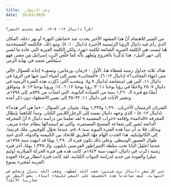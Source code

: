 ```yaml
---
title:  وقت الانتظار
date:  26/03/2020
---
```


`اقرأ دانيال ١٢: ٥-١٣. كيف يختتم السفر؟`

من المثير للاهتمام أنَّ هذا المشهد الأخير يحدث عند «شاطئ النهر» أو نهر دجلة، المكان الذي رأى فيه دانيال الرؤيا الرئيسية الأخيرة (دانيال ١٠: ٤). ومع ذلك، فالكلمة المُستخدمة هُنا ليست هي الكلمة العبرية الشائعة لكلمة ‹نهر‹، ولكن الكلمة العبرية التي عادة ما تُشير إلى ‹نهر النيل‹. هذا يُذكِّرنا بالخروج ويُظهِر بأنَّه كما خلَّص الرب إسرائيل مِن مصر، فهو سيُخلِّص شعبه في نهاية الزمن.

هناك ثلاثة جداول زمنية مُعطاة هنا. الأول - «زمان، وزمانين، ونصف» إجابة للسؤال «إلى متى انتهاء العجائب؟» (دانيال ١٢: ٦). «العجائب» تشير إلى أشياء أُنبئ عنها في الرؤيا في دانيال ١١، التي هي استفاضة لدانيال ٧ و٨. وبتحديد أكثر، ذُكِرَت هذه الفترة الزمنية في دانيال ٧: ٢٥ ولاحقًا في رؤيا يوحنا ١١: ٣؛ رؤيا يوحنا ١٢: ٦، ١٤؛ ورؤيا يوحنا ١٣: ٥. وتتوافق أيضًا مع فترة الـ ١,٢٦٠ سنة من السيادة البابوية، التي امتدَّت من ٥٣٨م. إلى ١٧٩٨م. وتشير الآيات في دانيال ١١: ٣٢-٣٥ إلى نفس الاضطهاد دون ذكر أمده.

الفترتان الزمنيتان الأخريان، ١,٢٩٠ و١,٣٣٥ يومًا، تجيبان عن السؤال - «ما هي آخر هذه؟» (دانيال ١٢: ٨) - الذي وجهه دانيال نفسه إلى الرجل اللابس الكتان. وتبدأ كلتاهما بإبطال المحرقة «الدائمة» وإقامة «خراب المعصية.» لقد تعلَّمنا من دراسة دانيال ٨ أنّ المحرقة الدائمة تُشير إلى شفاعة المسيح المستمرة، والتي تم استبدالها بنظام عبادة مزيف. وبذلك، فلا بد أن تبدأ هذه الفترة النبوية سنة ٥٠٨م، عندما تحوَّل كلوفيس، ملك فرنسا، إلى الكاثوليكية. هذا الحدث الهام مهَّد الطريق للاتحاد بين الكنيسة والدولة، الذي امتد طوال العصور الوسطى. وعلى ذلك تكون فترة الـ ١,٢٩٠ يومًا قد انتهت سنة ١٧٩٨م، عندما اعتُقِلَ البابا تحت سلطة الإمبراطور الفرنسي نابليون. والـ ١,٣٣٥ يومًا، آخر فترة زمنية ذكرت في دانيال، انتهت سنة ١٨٤٣م. كانت هذه هي فترة الحركة الميلارية (وليم ميلر) والعودة من جديد لدراسة النبوات الكتابية. لقد كانت فترة انتظار ورجاء العودة القريبة لمجيء يسوع.

`عبر كل سفر دانيال نرى شيئين: شعب الله يُضطَهَد، وشعب الله يتبرَّر ويخلص في النهاية. كيف تساعدنا هذه الحقيقة على السعي للبقاء أمناء، بغض النظر عن تجاربنا الآنيَّة؟`